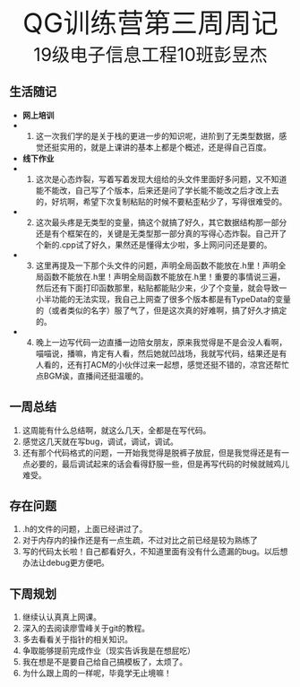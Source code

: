  <center><font size=7>QG训练营第三周周记</center></font>
 <center><font size=6>19级电子信息工程10班彭昱杰</center></font>

## 生活随记

* **网上培训** 
* 1. 这一次我们学的是关于栈的更进一步的知识呢，进阶到了无类型数据，感觉还挺实用的，就是上课讲的基本上都是个概述，还是得自己百度。
* **线下作业** 
* 1. 这次是心态炸裂，写着写着发现大组给的头文件里面好多问题，又不知道能不能改，自己写了个版本，后来还是问了学长能不能改之后才改上去的，好坑啊，希望下次复制粘贴的时候不要粘歪粘少了，写得很难受的。
* 2. 这次最头疼是无类型的变量，搞这个就搞了好久，其它数据结构那一部分还是有个框架在的，关键是无类型那一部分真的写得心态炸裂。自己开了个新的.cpp试了好久，果然还是懂得太少啦，多上网问问还是要的。
* 3. 这里再提及一下那个头文件的问题，声明全局函数不能放在.h里！声明全局函数不能放在.h里！声明全局函数不能放在.h里！重要的事情说三遍，然后还有下面打印函数那里，粘贴都能贴少来，少了个变量，就会导致一小半功能的无法实现，我自己上网查了很多个版本都是有TypeData的变量的（或者类似的名字）服了气了，但是这次真的好难啊，搞了好久才搞定的。
* 4. 晚上一边写代码一边直播一边陪女朋友，原来我觉得是不是会没人看啊，喵喵说，播嘛，肯定有人看，然后她就凹战场，我就写代码，结果还是有人看的，还有打ACM的小伙伴过来一起想，感觉还挺不错的，凉宫还帮忙点BGM诶，直播间还挺温暖的。

## 一周总结
1. 这周能有什么总结啊，就这么几天，全都是在写代码。
2. 感觉这几天就在写bug，调试，调试，调试。
3. 还有那个代码格式的问题，一开始我觉得是脱裤子放屁，但是我觉得还是有一点必要的，最后调试起来的话会看得舒服一些，但是再写代码的时候就贼鸡儿难受。
## 存在问题
1. .h的文件的问题，上面已经讲过了。
2. 对于内存内的操作还是有一点生疏，不过对比之前已经是较为熟练了
3. 写的代码太长啦！自己都看好久，不知道里面有没有什么遗漏的bug。以后想办法让debug更方便吧。
## 下周规划
1. 继续认认真真上网课。
2. 深入的去阅读廖雪峰关于git的教程。
3. 多去看看关于指针的相关知识。
4. 争取能够提前完成作业（现实告诉我是在想屁吃）
5. 我在想是不是要自己给自己搞模板了，太烦了。
6. 为什么跟上周的一样呢，毕竟学无止境嘛！
 
